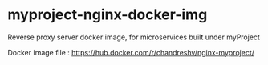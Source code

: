 # myproject-nginx-docker-img
Reverse proxy server docker image, for microservices built under myProject

Docker image file : https://hub.docker.com/r/chandreshv/nginx-myproject/
